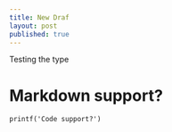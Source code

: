 ```yaml
---
title: New Draf
layout: post
published: true
---
```

Testing the type

# Markdown support?

```printf('Code support?')```